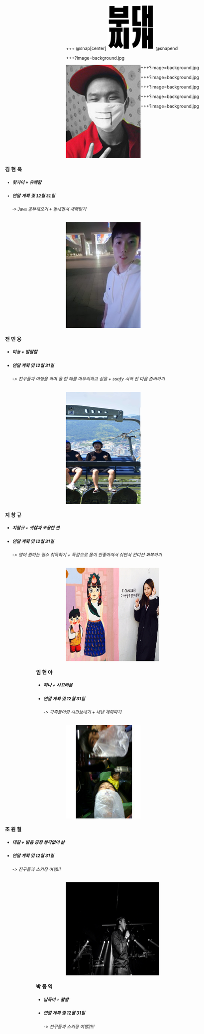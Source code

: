 +++
@snap[center]
![Logo](boodaejjigae_mark.png)
@snapend
<link href="https://cdn.rawgit.com/singihae/Webfonts/master/style.css" rel="stylesheet" type="text/css" />

+++?image=background.jpg
<div id="container" style="font-family:'BM JUA','배달의민족 주아',sans-serif;">
    <div style="float:left; width:240px; height:300px">
        <img src="hotguy.jpg" width="240px" height="300px">
    </div>
    <div style="float:right; width:700px">
        <h3 style="font-weight:bold">김 현 욱</h3>
        <ul>
            <li>
            <h5>핫가이 + 유쾌함</h5>
            </li>
            <li>
            <h5>연말 계획 및 12월 31일</h5>
            </li>
            <h6> -> Java 공부해오기 + 밤새면서 새해맞기</h6>
        </ul>
    </div>
</div>

+++?image=background.jpg
<div id="container" >
    <div style="float:left; width:240px; height:340px">
        <img src="jeon.jpg" width="240px" height="340px">
    </div>
    <div style="float:right; width:700px">
        <h3 style="font-weight:bold">전 민 용</h3>
        <ul>
            <li>
            <h5>미뇽 + 발랄함</h5>
            </li>
            <li>
            <h5>연말 계획 및 12월 31일</h5>
            </li>
            <h6> -> 친구들과 여행을 하며 올 한 해를 마무리하고 싶음 + ssafy 시작 전 마음 준비하기</h6>
        </ul>
    </div>
</div>

+++?image=background.jpg
<div id="container" >
    <div style="float:left; width:240px; height:360px">
        <img src="ji.jpg" width="240px" height="360px">
    </div>
    <div style="float:right; width:700px">
        <h3 style="font-weight:bold">지 창 규</h3>
        <ul>
            <li>
            <h5>지랄규 + 귀찮과 조용한 편</h5>
            </li>
            <li>
            <h5>연말 계획 및 12월 31일</h5>
            </li>
            <h6> -> 영어 원하는 점수 취득하기 + 독감으로 몸이 안좋아져서 쉬면서 컨디션 회복하기</h6>
        </ul>
    </div>
</div>

+++?image=background.jpg
<div id="container" >
    <div style="float:left; width:300px; height:300px">
        <img src="lim.jpg" width="300px" height="300px">
    </div>
    <div style="float:right; width:600px">
        <h3 style="font-weight:bold">임 현 아</h3>
        <ul>
            <li>
            <h5>혀나 + 시끄러움</h5>
            </li>
            <li>
            <h5>연말 계획 및 12월 31일</h5>
            </li>
            <h6> -> 가족들이랑 시간보내기 + 내년 계획짜기</h6>
        </ul>
    </div>
</div>

+++?image=background.jpg
<div id="container" >
    <div style="float:left; width:240px; height:300px">
        <img src="cho.jpg" width="240px" height="300px">
    </div>
    <div style="float:right; width:700px">
        <h3 style="font-weight:bold">조 원 철</h3>
        <ul>
            <li>
            <h5>대갈 + 밝음 긍정 생각없이 삶</h5>
            </li>
            <li>
            <h5>연말 계획 및 12월 31일</h5>
            </li>
            <h6> -> 친구들과 스키장 여행!!!</h6>
        </ul>
    </div>
</div>

+++?image=background.jpg
<div id="container" >
    <div style="float:left; width:300px; height:300px">
        <img src="park.png" width="300px" height="300px">
    </div>
    <div style="float:right; width:600px">
        <h3 style="font-weight:bold">박 동 익</h3>
        <ul>
            <li>
            <h5>납득이 + 활발</h5>
            </li>
            <li>
            <h5>연말 계획 및 12월 31일</h5>
            </li>
            <h6> -> 친구들과 스키장 여행2!!!</h6>
        </ul>
    </div>
</div>
